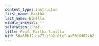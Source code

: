 ```yaml
---
content_type: instructor
first_name: Martha
last_name: Bonilla
middle_initial: ''
salutation: Prof.
title: Prof. Martha Bonilla
uid: 50a88b12-e477-c0a2-0fef-ac56f0d024b2
---
```


